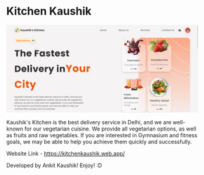 # Kitchen Kaushik

![App Screenshot](src/img/demo.png)

Kaushik's Kitchen is the best delivery service in Delhi, and we are well-known for our vegetarian cuisine. We provide all vegetarian options, as well as fruits and raw vegetables. If you are interested in Gymnasium and fitness goals, we may be able to help you achieve them quickly and successfully.

Website Link - https://kitchenkaushik.web.app/

Developed by Ankit Kaushik! Enjoy! :D